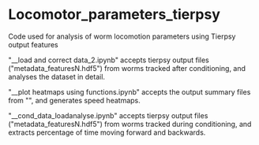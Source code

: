 # Locomotor_parameters_tierpsy
Code used for analysis of worm locomotion parameters using Tierpsy output features



  "__load and correct data_2.ipynb" accepts tierpsy output files ("metadata_featuresN.hdf5") from worms tracked after conditioning, and analyses the dataset in detail. 
  
  "__plot heatmaps using functions.ipynb" accepts the output summary files from "", and generates speed heatmaps. 
  
  "__cond_data_loadanalyse.ipynb"  accepts tierpsy output files ("metadata_featuresN.hdf5") from worms tracked during conditioning, and extracts percentage of time moving forward and backwards. 
